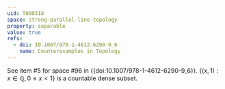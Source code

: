 ```yaml
---
uid: T000318
space: strong-parallel-line-topology
property: separable
value: true
refs:
  - doi: 10.1007/978-1-4612-6290-9_6
    name: Counterexamples in Topology
---
```

See item #5 for space #96 in {{doi:10.1007/978-1-4612-6290-9_6}}.
$\{ (x,1) : x \in \mathbb{Q}, 0 \leq x < 1 \}$ is a countable dense subset.
